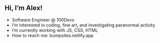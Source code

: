 ## Hi, I’m Alex!
- Software Engineer @ 100Devs
- I’m interested in coding, fine art, and investigating paranormal activity
- I’m currently working with JS, CSS, HTML
- How to reach me: bumpsites.netlify.app

<!---
bumpylumps/bumpylumps is a ✨ special ✨ repository because its `README.md` (this file) appears on your GitHub profile.
You can click the Preview link to take a look at your changes.
--->

